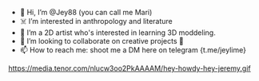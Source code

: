 - 👋 Hi, I’m @Jey88 (you can call me Mari) 
- ☠️ I’m interested in anthropology and literature
- 🌱 I’m a 2D artist who's interested in learning 3D moddeling.
- 💞️ I’m looking to collaborate on creative projects  👀
- 📫 How to reach me: shoot me a DM here on telegram {t.me/jeylime}

<!---
Jey88/Jey88 is a ✨ special ✨ repository because its `README.md` (this file) appears on your GitHub profile.
You can click the Preview link to take a look at your changes.
--->


https://media.tenor.com/nlucw3oo2PkAAAAM/hey-howdy-hey-jeremy.gif 
